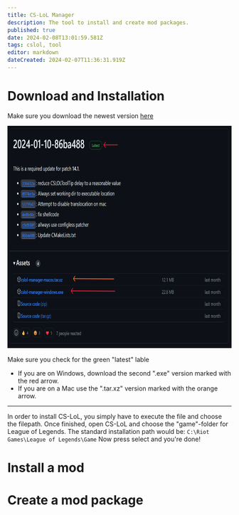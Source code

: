 ```yaml
---
title: CS-LoL Manager
description: The tool to install and create mod packages.
published: true
date: 2024-02-08T13:01:59.581Z
tags: cslol, tool
editor: markdown
dateCreated: 2024-02-07T11:36:31.919Z
---
```


# Download and Installation
Make sure you download the newest version [here](https://github.com/LeagueToolkit/cslol-manager/releases)

<img src="/csloldownload.png" alt="cs-lol download" style="height: 500px" />

Make sure you check for the green "latest" lable
- If you are on Windows, download the second ".exe" version marked with the red arrow.
- If you are on a Mac use the ".tar.xz" version marked with the orange arrow.

---

In order to install CS-LoL, you simply have to execute the file and choose the filepath. Once finished, open CS-LoL and choose the "game"-folder for League of Legends. 
The standard installation path would be: 
`C:\Riot Games\League of Legends\Game`
Now press select and you're done!

# Install a mod

# Create a mod package